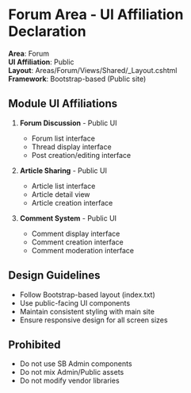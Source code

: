 # Forum Area - UI Affiliation Declaration

**Area**: Forum  
**UI Affiliation**: Public  
**Layout**: Areas/Forum/Views/Shared/_Layout.cshtml  
**Framework**: Bootstrap-based (Public site)  

## Module UI Affiliations

1. **Forum Discussion** - Public UI
   - Forum list interface
   - Thread display interface
   - Post creation/editing interface

2. **Article Sharing** - Public UI
   - Article list interface
   - Article detail view
   - Article creation interface

3. **Comment System** - Public UI
   - Comment display interface
   - Comment creation interface
   - Comment moderation interface

## Design Guidelines

- Follow Bootstrap-based layout (index.txt)
- Use public-facing UI components
- Maintain consistent styling with main site
- Ensure responsive design for all screen sizes

## Prohibited

- Do not use SB Admin components
- Do not mix Admin/Public assets
- Do not modify vendor libraries